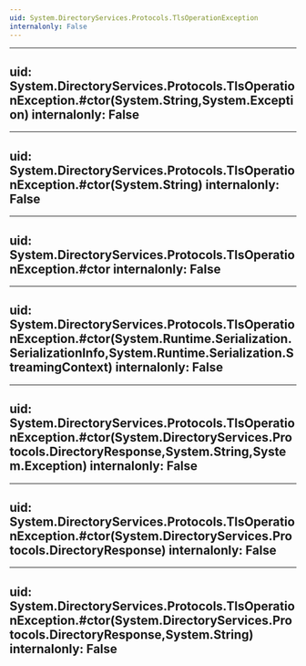 ```yaml
---
uid: System.DirectoryServices.Protocols.TlsOperationException
internalonly: False
---
```


---
uid: System.DirectoryServices.Protocols.TlsOperationException.#ctor(System.String,System.Exception)
internalonly: False
---

---
uid: System.DirectoryServices.Protocols.TlsOperationException.#ctor(System.String)
internalonly: False
---

---
uid: System.DirectoryServices.Protocols.TlsOperationException.#ctor
internalonly: False
---

---
uid: System.DirectoryServices.Protocols.TlsOperationException.#ctor(System.Runtime.Serialization.SerializationInfo,System.Runtime.Serialization.StreamingContext)
internalonly: False
---

---
uid: System.DirectoryServices.Protocols.TlsOperationException.#ctor(System.DirectoryServices.Protocols.DirectoryResponse,System.String,System.Exception)
internalonly: False
---

---
uid: System.DirectoryServices.Protocols.TlsOperationException.#ctor(System.DirectoryServices.Protocols.DirectoryResponse)
internalonly: False
---

---
uid: System.DirectoryServices.Protocols.TlsOperationException.#ctor(System.DirectoryServices.Protocols.DirectoryResponse,System.String)
internalonly: False
---
